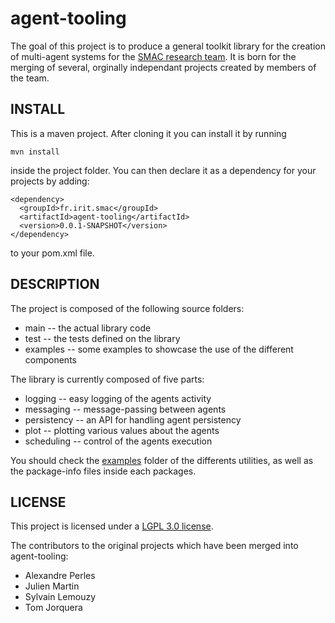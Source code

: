 agent-tooling
=============

The goal of this project is to produce a general toolkit library for the creation of multi-agent systems for the [SMAC research team](http://irit.fr/-SMAC-team-). It is born for the merging of several, orginally independant projects created by members of the team.

INSTALL
-------
This is a maven project. After cloning it you can install it by running

  `mvn install`

inside the project folder. You can then declare it as a dependency for your projects by adding:

````
<dependency>
  <groupId>fr.irit.smac</groupId>
  <artifactId>agent-tooling</artifactId>
  <version>0.0.1-SNAPSHOT</version>
</dependency>
````

to your pom.xml file.

DESCRIPTION
-----------

The project is composed of the following source folders:
* main -- the actual library code
* test -- the tests defined on the library
* examples -- some examples to showcase the use of the different components

The library is currently composed of five parts:
* logging -- easy logging of the agents activity
* messaging -- message-passing between agents
* persistency -- an API for handling agent persistency
* plot -- plotting various values about the agents
* scheduling -- control of the agents execution

You should check the [examples](src/examples/java/fr/irit/smac/libs/tooling/examples) folder of the differents utilities, as well as the package-info files inside each packages.

LICENSE
-------
This project is licensed under a [LGPL 3.0 license](LICENSE.txt).

The contributors to the original projects which have been merged into agent-tooling:
* Alexandre Perles
* Julien Martin
* Sylvain Lemouzy
* Tom Jorquera
